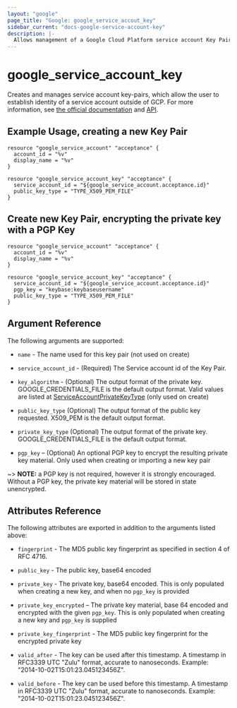 ```yaml
---
layout: "google"
page_title: "Google: google_service_accout_key"
sidebar_current: "docs-google-service-account-key"
description: |-
  Allows management of a Google Cloud Platform service account Key Pair
---
```


# google\_service\_account\_key

Creates and manages service account key-pairs, which allow the user to establish identity of a service account outside of GCP. For more information, see [the official documentation](https://cloud.google.com/iam/docs/creating-managing-service-account-keys) and [API](https://cloud.google.com/iam/reference/rest/v1/projects.serviceAccounts.keys).


## Example Usage, creating a new Key Pair

```hcl
resource "google_service_account" "acceptance" {
  account_id = "%v"
  display_name = "%v"
}

resource "google_service_account_key" "acceptance" {
  service_account_id = "${google_service_account.acceptance.id}"
  public_key_type = "TYPE_X509_PEM_FILE"
}
```

## Create new Key Pair, encrypting the private key with a PGP Key

```hcl
resource "google_service_account" "acceptance" {
  account_id = "%v"
  display_name = "%v"
}

resource "google_service_account_key" "acceptance" {
  service_account_id = "${google_service_account.acceptance.id}"
  pgp_key = "keybase:keybaseusername"
  public_key_type = "TYPE_X509_PEM_FILE"
}
```

## Argument Reference

The following arguments are supported:
* `name` - The name used for this key pair (not used on create)

* `service_account_id` - (Required) The Service account id of the Key Pair.

* `key_algorithm` - (Optional) The output format of the private key. GOOGLE_CREDENTIALS_FILE is the default output format. Valid values are listed at [ServiceAccountPrivateKeyType](https://cloud.google.com/iam/reference/rest/v1/projects.serviceAccounts.keys#ServiceAccountPrivateKeyType) (only used on create)

* `public_key_type` (Optional) The output format of the public key requested. X509_PEM is the default output format.

* `private_key_type` (Optional) The output format of the private key. GOOGLE_CREDENTIALS_FILE is the default output format.

* `pgp_key` – (Optional) An optional PGP key to encrypt the resulting private
key material. Only used when creating or importing a new key pair

~> **NOTE:** a PGP key is not required, however it is strongly encouraged.
Without a PGP key, the private key material will be stored in state unencrypted.

## Attributes Reference

The following attributes are exported in addition to the arguments listed above:

* `fingerprint` - The MD5 public key fingerprint as specified in section 4 of RFC 4716.
* `public_key` - The public key, base64 encoded
* `private_key` - The private key, base64 encoded. This is only populated
when creating a new key, and when no `pgp_key` is provided
* `private_key_encrypted` – The private key material, base 64 encoded and
encrypted with the given `pgp_key`. This is only populated when creating a new
key and `pgp_key` is supplied
* `private_key_fingerprint` - The MD5 public key fingerprint for the encrypted
private key

* `valid_after` - The key can be used after this timestamp. A timestamp in RFC3339 UTC "Zulu" format, accurate to nanoseconds. Example: "2014-10-02T15:01:23.045123456Z".

* `valid_before` - The key can be used before this timestamp.
A timestamp in RFC3339 UTC "Zulu" format, accurate to nanoseconds. Example: "2014-10-02T15:01:23.045123456Z".

